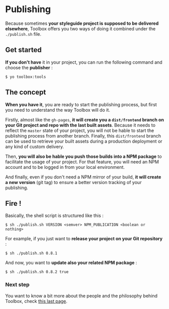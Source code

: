 # Publishing

Because sometimes **your styleguide project is supposed to be delivered elsewhere**, Toolbox offers you two ways of doing it combined under the `./publish.sh` file.

## Get started
**If you don't have** it in your project, you can run the following command and choose the **publisher** :

```
$ yo toolbox:tools
```

## The concept
**When you have it**, you are ready to start the publishing process, but first you need to understand the way Toolbox will do it.

Firstly, almost like the `gh-pages`, **it will create you a `dist/frontend` branch on your Git project and repo with the last built assets**. Because it needs to reflect the `master` state of your project, you will not be hable to start the publishing process from another branch. Finally, this `dist/frontend` branch can be used to retrieve your built assets during a production deployment or any kind of custom delivery.

Then, **you will also be hable you push those builds into a NPM package** to facilitate the usage of your project. For that feature, you will need an NPM account and to be logged in from your local environment.

And finally, even if you don't need a NPM mirror of your build, **it will create a new version** (git tag) to ensure a better version tracking of your publishing.


## Fire !
Basically, the shell script is structured like this :
```
$ sh ./publish.sh VERSION <semver> NPM_PUBLICATION <boolean or nothing>
```

For example, if you just want to **release your project on your Git repository** :
```
$ sh ./publish.sh 0.8.1
```

And now, you want to **update also your related NPM package** :
```
$ sh ./publish.sh 0.8.2 true
```

### Next step

You want to know a bit more about the people and the philosophy behind Toolbox, check [this last page](about.html).
